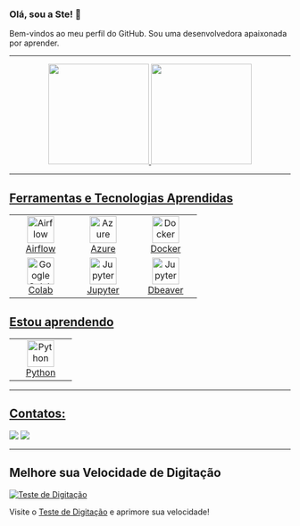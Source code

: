 ### Olá, sou a Ste! 👋

Bem-vindos ao meu perfil do GitHub. Sou uma desenvolvedora apaixonada por aprender.

---

<div align="center">
<a href="https://github.com/SteAmarante">
<img loading="lazy" height="180em" src="https://github-readme-stats.vercel.app/api/top-langs/?username=SteAmarante&layout=compact&langs_count=7&theme=dracula"/>
<img loading="lazy" height="180em" src="https://github-readme-stats.vercel.app/api?username=SteAmarante&show_icons=true&theme=dracula&include_all_commits=true&count_private=true"/>
</div>

---

## Ferramentas e Tecnologias Aprendidas

<div align="center">
  <table>
    <tr>
      <td align="center" width="96">
        <img src="https://cdn.jsdelivr.net/gh/devicons/devicon@latest/icons/apacheairflow/apacheairflow-original-wordmark.svg" width="48" height="48" alt="Airflow" />
        <br>Airflow
      </td>
      <td align="center" width="96">
        <img src="https://cdn.jsdelivr.net/gh/devicons/devicon@latest/icons/azure/azure-original.svg" width="48" height="48" alt="Azure" />
        <br>Azure
      </td>
      <td align="center" width="96">
        <img src="https://cdn.jsdelivr.net/gh/devicons/devicon@latest/icons/docker/docker-original.svg" width="48" height="48" alt="Docker" />
        <br>Docker
      </td>
    </tr>
    <tr>
      <td align="center" width="96">
        <img src="https://cdn.jsdelivr.net/gh/devicons/devicon@latest/icons/googlecolab/googlecolab-original.svg" width="48" height="48" alt="Google Colab" />
        <br>Colab
      </td>
      <td align="center" width="96">
        <img src="https://cdn.jsdelivr.net/gh/devicons/devicon@latest/icons/jupyter/jupyter-original.svg" width="48" height="48" alt="Jupyter" />
        <br>Jupyter
      </td>
      <td align="center" width="96">
        <img src="https://cdn.jsdelivr.net/gh/devicons/devicon@latest/icons/dbeaver/dbeaver-original.svg"  width="48" height="48" alt="Jupyter"/>
        <br>Dbeaver  
      </td>
  </table>
</div>


## Estou aprendendo
<div align="center">
  <table>
        <td align="center" width="96">
        <img src="https://cdn.jsdelivr.net/gh/devicons/devicon@latest/icons/python/python-original.svg" width="48" height="48" alt="Python" />
        <br>Python
      </td>


  </table>
</div>

---

## Contatos:
<div>
<a href = "mailto:stephaniecarolamarante@gmail.com"><img loading="lazy" src="https://img.shields.io/badge/Gmail-D14836?style=for-the-badge&logo=gmail&logoColor=white" target="_blank"></a>
<a href="https://www.linkedin.com/in/stephanie-amarante-ti" target="_blank"><img loading="lazy" src="https://img.shields.io/badge/-LinkedIn-%230077B5?style=for-the-badge&logo=linkedin&logoColor=white" target="_blank"></a>   
</div>

---

## Melhore sua Velocidade de Digitação

<a href="https://10fastfingers.com/typing-test/portuguese">
  <img src="http://img.10fastfingers.com/badge/typing-test_4_CM.png" alt="Teste de Digitação" />
</a>
<p>Visite o <a href="https://10fastfingers.com/typing-test/portuguese">Teste de Digitação</a> e aprimore sua velocidade!</p>
